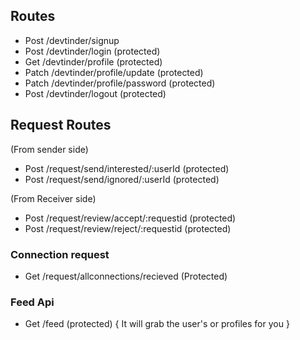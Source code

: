 ## Routes

- Post /devtinder/signup
- Post /devtinder/login (protected)
- Get /devtinder/profile (protected)
- Patch /devtinder/profile/update (protected)
- Patch /devtinder/profile/password (protected)
- Post /devtinder/logout (protected)

## Request Routes

(From sender side)

- Post /request/send/interested/:userId (protected)
- Post /request/send/ignored/:userId (protected)

(From Receiver side)

- Post /request/review/accept/:requestid (protected)
- Post /request/review/reject/:requestid (protected)

### Connection request

- Get /request/allconnections/recieved (Protected)

### Feed Api

- Get /feed (protected) { It will grab the user's or profiles for you }
